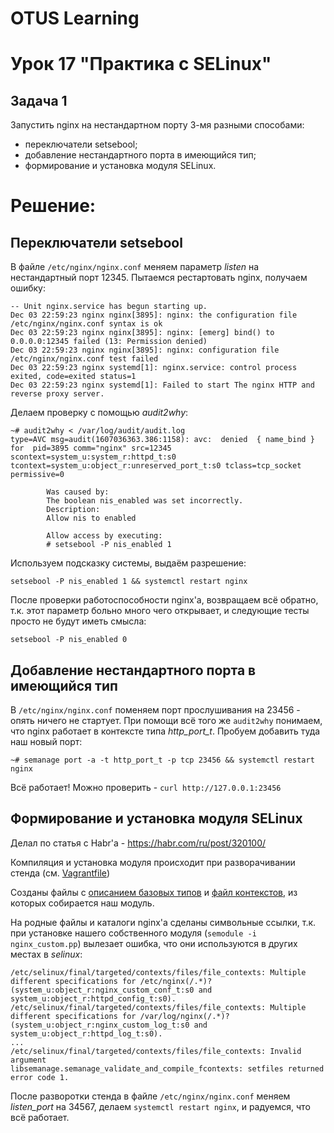 # OTUS Learning
# Урок 17 "Практика с SELinux"


## Задача 1
Запустить nginx на нестандартном порту 3-мя разными способами:
- переключатели setsebool;
- добавление нестандартного порта в имеющийся тип;
- формирование и установка модуля SELinux.

# Решение:

## Переключатели setsebool

В файле ```/etc/nginx/nginx.conf``` меняем параметр *listen* на нестандартный порт 12345. Пытаемся рестартовать nginx, получаем ошибку:
```
-- Unit nginx.service has begun starting up.
Dec 03 22:59:23 nginx nginx[3895]: nginx: the configuration file /etc/nginx/nginx.conf syntax is ok
Dec 03 22:59:23 nginx nginx[3895]: nginx: [emerg] bind() to 0.0.0.0:12345 failed (13: Permission denied)
Dec 03 22:59:23 nginx nginx[3895]: nginx: configuration file /etc/nginx/nginx.conf test failed
Dec 03 22:59:23 nginx systemd[1]: nginx.service: control process exited, code=exited status=1
Dec 03 22:59:23 nginx systemd[1]: Failed to start The nginx HTTP and reverse proxy server.
```
Делаем проверку с помощью *audit2why*:
```
~# audit2why < /var/log/audit/audit.log
type=AVC msg=audit(1607036363.386:1158): avc:  denied  { name_bind } for  pid=3895 comm="nginx" src=12345 scontext=system_u:system_r:httpd_t:s0 tcontext=system_u:object_r:unreserved_port_t:s0 tclass=tcp_socket permissive=0

        Was caused by:
        The boolean nis_enabled was set incorrectly.
        Description:
        Allow nis to enabled

        Allow access by executing:
        # setsebool -P nis_enabled 1
```
Используем подсказку системы, выдаём разрешение:
```
setsebool -P nis_enabled 1 && systemctl restart nginx
```
После проверки работоспособности nginx'а, возвращаем всё обратно, т.к. этот параметр больно много чего открывает, и следующие тесты просто не будут иметь смысла:
```
setsebool -P nis_enabled 0
```

## Добавление нестандартного порта в имеющийся тип

В ```/etc/nginx/nginx.conf``` поменяем порт прослушивания на 23456 - опять ничего не стартует. При помощи всё того же ```audit2why``` понимаем, что nginx работает в контексте типа *http_port_t*.
Пробуем добавить туда наш новый порт:
```
~# semanage port -a -t http_port_t -p tcp 23456 && systemctl restart nginx
```
Всё работает! Можно проверить - ```curl http://127.0.0.1:23456```

## Формирование и установка модуля SELinux

Делал по статья с Habr'а - https://habr.com/ru/post/320100/

Компиляция и установка модуля происходит при разворачивании стенда (см. [Vagrantfile](Vagrantfile))

Созданы файлы с [описанием базовых типов](nginx_custom.te) и [файл контекстов](nginx_custom.fc), из которых собирается наш модуль.

На родные файлы и каталоги nginx'а сделаны символьные ссылки, т.к. при установке нашего собственного модуля (```semodule -i nginx_custom.pp```) вылезает ошибка, что они используются в других местах в *selinux*:
```
/etc/selinux/final/targeted/contexts/files/file_contexts: Multiple different specifications for /etc/nginx(/.*)?  (system_u:object_r:nginx_custom_conf_t:s0 and system_u:object_r:httpd_config_t:s0).
/etc/selinux/final/targeted/contexts/files/file_contexts: Multiple different specifications for /var/log/nginx(/.*)?  (system_u:object_r:nginx_custom_log_t:s0 and system_u:object_r:httpd_log_t:s0).
...
/etc/selinux/final/targeted/contexts/files/file_contexts: Invalid argument
libsemanage.semanage_validate_and_compile_fcontexts: setfiles returned error code 1.
```
После разворотки стенда в файле ```/etc/nginx/nginx.conf``` меняем *listen_port* на 34567, делаем ```systemctl restart nginx```, и радуемся, что всё работает.
